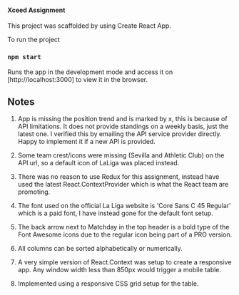 #### Xceed Assignment

This project was scaffolded by using Create React App.

To run the project

### `npm start`

Runs the app in the development mode and access it on [http://localhost:3000] to view it in the browser.

## Notes

1. App is missing the position trend and is marked by x, this is because of API limitations. It does not provide standings on a weekly basis, just the latest one. I verified this by emailing the API service provider directly. Happy to implement it if a new API is provided.

2. Some team crest/icons were missing (Sevilla and Athletic Club) on the API url, so a default icon of LaLiga was placed instead.

3. There was no reason to use Redux for this assignment, instead have used the latest React.ContextProvider which is what the React team are promoting.

4. The font used on the official La Liga website is 'Core Sans C 45 Regular' which is a paid font, I have instead gone for the default font setup.

5. The back arrow next to Matchday in the top header is a bold type of the Font Awesome icons due to the regular icon being part of a PRO version.

6. All columns can be sorted alphabetically or numerically.

7. A very simple version of React.Context was setup to create a responsive app. Any window width less than 850px would trigger a mobile table.

8. Implemented using a responsive CSS grid setup for the table.
